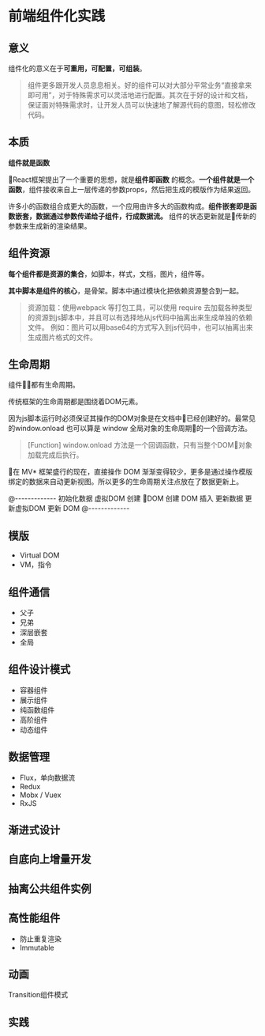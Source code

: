# 前端组件化实践

## 意义

组件化的意义在于**可重用，可配置，可组装**。

> 组件更多跟开发人员息息相关。好的组件可以对大部分平常业务“直接拿来即可用”，对于特殊需求可以灵活地进行配置。其次在于好的设计和文档，保证面对特殊需求时，让开发人员可以快速地了解源代码的意图，轻松修改代码。

## 本质

**组件就是函数**

React框架提出了一个重要的思想，就是**组件即函数** 的概念。**一个组件就是一个函数**，组件接收来自上一层传递的参数props，然后把生成的模版作为结果返回。

许多小的函数组合成更大的函数，一个应用由许多大的函数构成。**组件嵌套即是函数嵌套，数据通过参数传递给子组件，行成数据流。** 组件的状态更新就是传新的参数来生成新的渲染结果。

## 组件资源

**每个组件都是资源的集合**，如脚本，样式，文档，图片，组件等。

**其中脚本是组件的核心**，是骨架。脚本中通过模块化把依赖资源整合到一起。

> 资源加载：使用webpack 等打包工具，可以使用 require 去加载各种类型的资源到js脚本中，并且可以有选择地从js代码中抽离出来生成单独的依赖文件。
例如：图片可以用base64的方式写入到js代码中，也可以抽离出来生成图片格式的文件。

## 生命周期

组件都有生命周期。

传统框架的生命周期都是围绕着DOM元素。

因为js脚本运行时必须保证其操作的DOM对象是在文档中已经创建好的。最常见的window.onload 也可以算是 window 全局对象的生命周期的一个回调方法。

> [Function] window.onload 方法是一个回调函数，只有当整个DOM对象加载完成后执行。

在 MV* 框架盛行的现在，直接操作 DOM 渐渐变得较少，更多是通过操作模版绑定的数据来自动更新视图。所以更多的生命周期关注点放在了数据更新上。

@-------------
初始化数据
虚拟DOM 创建
DOM 创建
DOM 插入
更新数据
更新虚拟DOM
更新 DOM
@-------------

## 模版
 * Virtual DOM
 * VM，指令

## 组件通信
 * 父子
 * 兄弟
 * 深层嵌套
 * 全局

## 组件设计模式
 * 容器组件
 * 展示组件
 * 纯函数组件
 * 高阶组件 
 * 动态组件

## 数据管理
 * Flux，单向数据流
 * Redux
 * Mobx / Vuex
 * RxJS

## 渐进式设计

## 自底向上增量开发
 
## 抽离公共组件实例

## 高性能组件
 * 防止重复渲染
 * Immutable

## 动画

Transition组件模式

## 实践